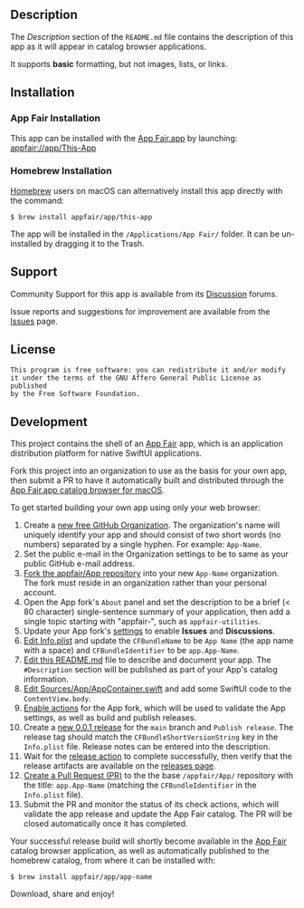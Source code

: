 
## Description

The _Description_ section of the `README.md` file contains the description
of this app as it will appear in catalog browser applications.

It supports **basic** formatting, but not images, lists, or links.

## Installation

### App Fair Installation

This app can be installed with the [App Fair.app](https://www.appfair.net)
by launching: [appfair://app/This-App](appfair://app/This-App)

### Homebrew Installation

[Homebrew](https://brew.sh/) users on macOS can alternatively
install this app directly with the command:

```shell
$ brew install appfair/app/this-app
```

The app will be installed in the `/Applications/App Fair/` folder.
It can be un-installed by dragging it to the Trash.

## Support

Community Support for this app is available from its
[Discussion](../../discussions) forums.

Issue reports and suggestions for improvement are available from the
[Issues](../../issues) page.

## License

    This program is free software: you can redistribute it and/or modify
    it under the terms of the GNU Affero General Public License as published
    by the Free Software Foundation.


## Development

This project contains the shell of an [App Fair](https://www.appfair.net) app,
which is an application distribution platform for native SwiftUI applications.

Fork this project into an organization to use as the basis for your own app,
then submit a PR to have it automatically built and distributed
through the [App Fair.app catalog browser for macOS](https://www.appfair.net).

To get started building your own app using only your web browser:

1. Create a [new free GitHub Organization](https://github.com/account/organizations/new?plan=team_free).
   The organization's name will uniquely identify your app and
   should consist of two short words (no numbers) separated by a single hyphen.
   For example: `App-Name`.
1. Set the public e-mail in the Organization settings to be to same
   as your public GitHub e-mail address.
1. [Fork the appfair/App repository](https://github.com/appfair/App/fork)
   into your new `App-Name` organization. The fork must reside in
   an organization rather than your personal account.
1. Open the App fork's `About` panel and set the description to be
   a brief (< 80 character) single-sentence summary of your application,
   then add a single topic starting with "appfair-",
   such as `appfair-utilities`.
1. Update your App fork's [settings](../../settings#features) to
   enable **Issues** and **Discussions**.
1. [Edit Info.plist](../../edit/main/Info.plist) and update
   the `CFBundleName` to be `App Name` (the app name with a space)
   and `CFBundleIdentifier` to be `app.App-Name`.
1. [Edit this README.md](../../edit/main/README.md) file to
   describe and document your app. The `#Description` section will
   be published as part of your App's catalog information.
1. [Edit Sources/App/AppContainer.swift](../../edit/main/Sources/App/AppContainer.swift)
   and add some SwiftUI code to the `ContentView.body`.
1. [Enable actions](../../actions) for the App fork, which will be used
   to validate the App settings, as well as build and publish releases.
1. Create a [new 0.0.1 release](../../releases/new?target=main&tag=0.0.1)
   for the `main` branch and `Publish release`. The release tag should
   match the `CFBundleShortVersionString` key in the `Info.plist` file.
   Release notes can be entered into the description.
1. Wait for the [release action](../../actions) to complete successfully,
   then verify that the release artifacts are available on the
   [releases page](../../releases).
1. [Create a Pull Request (PR)](../../compare) to the the base `/appfair/App/`
   repository with the title: `app.App-Name` (matching the `CFBundleIdentifier`
   in the `Info.plist` file).
1. Submit the PR and monitor the status of its check actions,
   which will validate the app release and update the App Fair catalog.
   The PR will be closed automatically once it has completed.

Your successful release build will shortly become available in
the [App Fair](https://www.appfair.net) catalog browser application,
as well as automatically published to the homebrew catalog, from where
it can be installed with:

```shell
$ brew install appfair/app/app-name
```

Download, share and enjoy!

